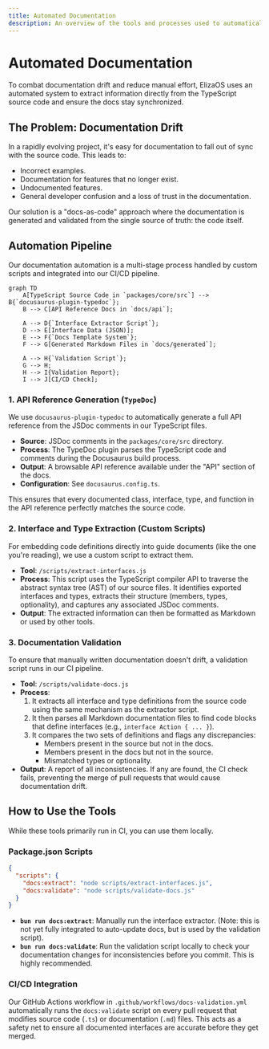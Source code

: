```yaml
---
title: Automated Documentation
description: An overview of the tools and processes used to automatically generate and validate documentation from source code.
---
```


# Automated Documentation

To combat documentation drift and reduce manual effort, ElizaOS uses an automated system to extract information directly from the TypeScript source code and ensure the docs stay synchronized.

## The Problem: Documentation Drift

In a rapidly evolving project, it's easy for documentation to fall out of sync with the source code. This leads to:
- Incorrect examples.
- Documentation for features that no longer exist.
- Undocumented features.
- General developer confusion and a loss of trust in the documentation.

Our solution is a "docs-as-code" approach where the documentation is generated and validated from the single source of truth: the code itself.

## Automation Pipeline

Our documentation automation is a multi-stage process handled by custom scripts and integrated into our CI/CD pipeline.

```mermaid
graph TD
    A[TypeScript Source Code in `packages/core/src`] --> B{`docusaurus-plugin-typedoc`};
    B --> C[API Reference Docs in `docs/api`];

    A --> D{`Interface Extractor Script`};
    D --> E[Interface Data (JSON)];
    E --> F{`Docs Template System`};
    F --> G[Generated Markdown Files in `docs/generated`];
    
    A --> H{`Validation Script`};
    G --> H;
    H --> I{Validation Report};
    I --> J[CI/CD Check];
```

### 1. API Reference Generation (`TypeDoc`)

We use `docusaurus-plugin-typedoc` to automatically generate a full API reference from the JSDoc comments in our TypeScript files.

-   **Source**: JSDoc comments in the `packages/core/src` directory.
-   **Process**: The TypeDoc plugin parses the TypeScript code and comments during the Docusaurus build process.
-   **Output**: A browsable API reference available under the "API" section of the docs.
-   **Configuration**: See `docusaurus.config.ts`.

This ensures that every documented class, interface, type, and function in the API reference perfectly matches the source code.

### 2. Interface and Type Extraction (Custom Scripts)

For embedding code definitions directly into guide documents (like the one you're reading), we use a custom script to extract them.

-   **Tool**: `/scripts/extract-interfaces.js`
-   **Process**: This script uses the TypeScript compiler API to traverse the abstract syntax tree (AST) of our source files. It identifies exported interfaces and types, extracts their structure (members, types, optionality), and captures any associated JSDoc comments.
-   **Output**: The extracted information can then be formatted as Markdown or used by other tools.

### 3. Documentation Validation

To ensure that manually written documentation doesn't drift, a validation script runs in our CI pipeline.

-   **Tool**: `/scripts/validate-docs.js`
-   **Process**:
    1.  It extracts all interface and type definitions from the source code using the same mechanism as the extractor script.
    2.  It then parses all Markdown documentation files to find code blocks that define interfaces (e.g., `interface Action { ... }`).
    3.  It compares the two sets of definitions and flags any discrepancies:
        -   Members present in the source but not in the docs.
        -   Members present in the docs but not in the source.
        -   Mismatched types or optionality.
-   **Output**: A report of all inconsistencies. If any are found, the CI check fails, preventing the merge of pull requests that would cause documentation drift.

## How to Use the Tools

While these tools primarily run in CI, you can use them locally.

### Package.json Scripts
```json
{
  "scripts": {
    "docs:extract": "node scripts/extract-interfaces.js",
    "docs:validate": "node scripts/validate-docs.js"
  }
}
```

-   **`bun run docs:extract`**: Manually run the interface extractor. (Note: this is not yet fully integrated to auto-update docs, but is used by the validation script).
-   **`bun run docs:validate`**: Run the validation script locally to check your documentation changes for inconsistencies before you commit. This is highly recommended.

### CI/CD Integration

Our GitHub Actions workflow in `.github/workflows/docs-validation.yml` automatically runs the `docs:validate` script on every pull request that modifies source code (`.ts`) or documentation (`.md`) files. This acts as a safety net to ensure all documented interfaces are accurate before they get merged. 